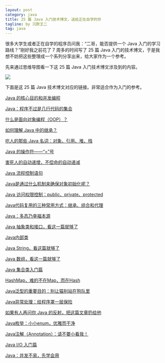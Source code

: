 ```yaml
---
layout: post
category: java
title: 25 篇 Java 入门技术博文，送给正在自学的你
tagline: by 沉默王二
tag: java
---
```


很多大学生或者正在自学的程序员问我：“二哥，能否提供一个 Java 入门的学习路线？”刚好我之前花了 7 周多的时间写了 25 篇 Java 入门的技术博文，于是我想不妨把这些整理成一个系列分享出来，给大家作为一个参考。

<!--more-->



先来通过思维导图看一下这 25 篇 Java 入门技术博文涉及到的内容。

![](http://www.itwanger.com/assets/images/2019/12/java-bianchengsixiang-bowen-daohang-1.png)

下面是这 25 篇 Java 技术博文对应的链接。非常适合作为入门的参考。

[Java 的核心目的和并发编程](http://www.itwanger.com/java/2019/10/30/think-java-book-read-1.html)

[Java：程序不过是几行代码的集合](http://www.itwanger.com/java/2019/11/01/java-mian-class.html)

[什么是面向对象编程（OOP）？](http://www.itwanger.com/java/2019/11/01/oop.html)

[如何理解 Java 中的继承？](http://www.itwanger.com/java/2019/11/01/java-extends.html)

[吃人的那些 Java 名词：对象、引用、堆、栈](http://www.itwanger.com/java/2019/11/05/java-eat-human-words.html)

[Java 的操作符——“=”号](http://www.itwanger.com/java/2019/11/06/java-caozuofu-denghao.html)

[害死人的自动递增，不偿命的自动递减](http://www.itwanger.com/java/2019/11/06/java-caozuofu-++.html)

[Java 流程控制语句](http://www.itwanger.com/java/2019/11/06/java-liuchengkongzhi.html)

[Java是通过什么机制来确保对象初始化呢？](http://www.itwanger.com/java/2019/11/06/java-chushihua.html)

[Java 访问权限控制：public、private、protected](http://www.itwanger.com/java/2019/11/07/java-public-private-protected.html)

[Java代码复用的三种常用方式：继承、组合和代理](http://www.itwanger.com/java/2019/11/06/java-code-fuyong.html)

[Java：多态乃幸福本源](http://www.itwanger.com/java/2019/11/06/java-duotai.html)

[Java 抽象类和接口，看这一篇就够了](http://www.itwanger.com/java/2019/11/06/java-abstract-interface.html)

[Java内部类](http://www.itwanger.com/java/2019/11/07/java-inner-class.html)

[Java String，看这篇就够了](http://www.itwanger.com/java/2019/11/08/java-string.html)

[Java 数组，看这一篇就够了](http://www.itwanger.com/java/2019/11/08/java-array.html)

[Java 集合类入门篇](http://www.itwanger.com/java/2019/11/08/java-jihe-rumen.html)

[HashMap，难的不在Map，而在Hash](http://www.itwanger.com/java/2019/11/08/java-hashmap.html)

[Java泛型的重要目的：别让猫别站在狗队里](http://www.itwanger.com/java/2019/11/08/java-fanxing.html)

[Java异常处理：给程序罩一层保险](http://www.itwanger.com/java/2019/11/08/java-exception.html)

[如果有人再问你 Java 的反射，把这篇文章扔给他](http://www.itwanger.com/java/2019/11/08/java-fanshe.html)

[Java枚举：小小enum，优雅而干净](http://www.itwanger.com/java/2019/11/09/java-enum.html)

[Java注解（Annotation）：请不要小看我！](http://www.itwanger.com/java/2019/11/08/java-annotation.html)

[Java I/O 入门篇](http://www.itwanger.com/java/2019/11/09/java-io.html)

[Java：并发不易，先学会用](http://www.itwanger.com/java/2019/11/09/java-bingfa.html)